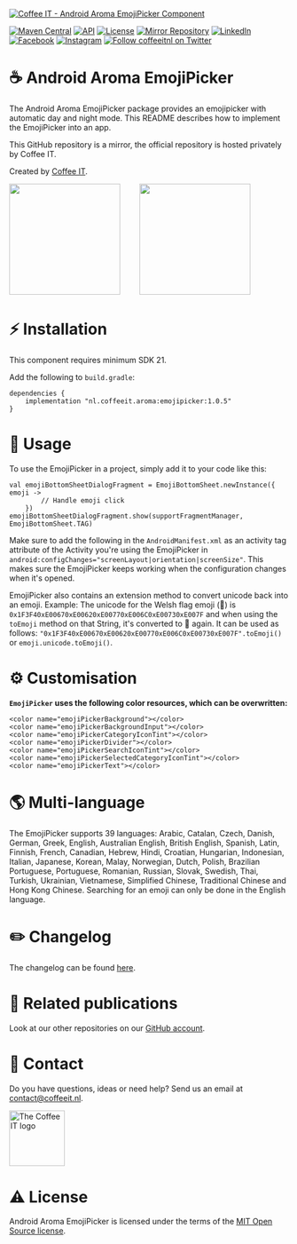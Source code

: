 [![Coffee IT - Android Aroma EmojiPicker Component](https://coffeeit.nl/wp-content/uploads/2022/08/Aroma-emoji-picker-cover-android.png)](https://coffeeit.nl/)

[![Maven Central](https://maven-badges.herokuapp.com/maven-central/nl.coffeeit.aroma/emojipicker/badge.svg)](https://maven-badges.herokuapp.com/Maven-Central/nl.coffeeit.aroma/emojipicker)
[![API](https://img.shields.io/badge/API-21%2B-brightgreen.svg?style=flat)](https://android-arsenal.com/api?level=21)
[![License](https://img.shields.io/badge/license-MIT-brightgreen.svg)](https://github.com/Coffee-IT-Development/EmojiPicker-Android-Component/blob/main/LICENSE)
[![Mirror Repository](https://img.shields.io/badge/Mirror-Repository-9b34eb?style=flat-square)](https://github.com/Coffee-IT-Development/EmojiPicker-Android-Component)
[![LinkedIn](https://img.shields.io/badge/LinkedIn-@CoffeeIT-blue.svg?style=flat-square)](https://linkedin.com/company/coffee-it)
[![Facebook](https://img.shields.io/badge/Facebook-CoffeeITNL-blue.svg?style=flat-square)](https://www.facebook.com/CoffeeITNL/)
[![Instagram](https://img.shields.io/badge/Instagram-CoffeeITNL-blue.svg?style=flat-square)](https://www.instagram.com/coffeeitnl/)
[![Follow coffeeitnl on Twitter](https://img.shields.io/twitter/follow/coffeeitnl.svg?style=flat-square&logo=twitter)](https://twitter.com/coffeeitnl)

# ☕️ Android Aroma EmojiPicker

The Android Aroma EmojiPicker package provides an emojipicker with automatic day and night mode. This README describes how to implement the EmojiPicker into an app.

This GitHub repository is a mirror, the official repository is hosted privately by Coffee IT.

Created by [Coffee IT](https://coffeeit.nl/).

<p float="left">
<img src="https://i.imgur.com/Sl2Ih6Z.gif" width="200">
&nbsp; &nbsp; &nbsp; &nbsp;
<img src="https://i.imgur.com/XipAihj.gif" width="200">
</p>

# ⚡ Installation

This component requires minimum SDK 21.

Add the following to `build.gradle`:
```
dependencies {
    implementation "nl.coffeeit.aroma:emojipicker:1.0.5"
}
```

# 📖 Usage

To use the EmojiPicker in a project, simply add it to your code like this:
```
val emojiBottomSheetDialogFragment = EmojiBottomSheet.newInstance({ emoji ->
        // Handle emoji click
    })
emojiBottomSheetDialogFragment.show(supportFragmentManager, EmojiBottomSheet.TAG)
```

Make sure to add the following in the `AndroidManifest.xml` as an activity tag attribute of the 
Activity you're using the EmojiPicker in `android:configChanges="screenLayout|orientation|screenSize"`.
This makes sure the EmojiPicker keeps working when the configuration changes when it's opened. 

EmojiPicker also contains an extension method to convert unicode back into an emoji. Example:
The unicode for the Welsh flag emoji (󠁢󠁷󠁬󠁳󠁢󠁷󠁬󠁳󠁢󠁷󠁬󠁳🏴󠁧󠁢󠁷󠁬󠁳󠁿) is `0x1F3F40xE00670xE00620xE00770xE006C0xE00730xE007F` and when using the `toEmoji` 
method on that String, it's converted to 󠁢󠁷󠁬󠁳󠁢󠁷󠁬󠁳󠁢󠁷󠁬󠁳🏴󠁧󠁢󠁷󠁬󠁳󠁿 again. It can be used as follows: 
`"0x1F3F40xE00670xE00620xE00770xE006C0xE00730xE007F".toEmoji()` or `emoji.unicode.toEmoji()`.

# ⚙️ Customisation

__`EmojiPicker` uses the following color resources, which can be overwritten:__
```
<color name="emojiPickerBackground"></color>
<color name="emojiPickerBackgroundInput"></color>
<color name="emojiPickerCategoryIconTint"></color>
<color name="emojiPickerDivider"></color>
<color name="emojiPickerSearchIconTint"></color>
<color name="emojiPickerSelectedCategoryIconTint"></color>
<color name="emojiPickerText"></color>
```

# 🌎 Multi-language 

The EmojiPicker supports 39 languages: Arabic, Catalan, Czech, Danish,
German, Greek, English, Australian English, British English, Spanish, Latin, Finnish, French, Canadian,
Hebrew, Hindi, Croatian, Hungarian, Indonesian, Italian, Japanese, Korean, Malay, Norwegian, Dutch,
Polish, Brazilian Portuguese, Portuguese, Romanian, Russian, Slovak, Swedish, Thai, Turkish,
Ukrainian, Vietnamese, Simplified Chinese, Traditional Chinese and Hong Kong Chinese.
Searching for an emoji can only be done in the English language.

# ✏️ Changelog

The changelog can be found [here](https://github.com/Coffee-IT-Development/EmojiPicker-Android-Component/blob/main/CHANGELOG.md).

# 🔗 Related publications

Look at our other repositories on our [GitHub account](https://github.com/orgs/Coffee-IT-Development/repositories).

# 📧 Contact

Do you have questions, ideas or need help? Send us an email at contact@coffeeit.nl.

<picture>
  <source media="(prefers-color-scheme: dark)" srcset="https://global-uploads.webflow.com/605a171ee93af49275331843/623b23cdea80a92703e61b42_Logo_black_1.svg" width="100">
  <source media="(prefers-color-scheme: light)" srcset="https://coffeeit.nl/wp-content/uploads/2016/09/logo_dark_small_new.png" width="100">
  <img alt="The Coffee IT logo" src="https://coffeeit.nl/wp-content/uploads/2016/09/logo_dark_small_new.png">
</picture>

# ⚠️ License

Android Aroma EmojiPicker is licensed under the terms of the [MIT Open Source license](https://github.com/Coffee-IT-Development/EmojiPicker-Android-Component/blob/main/LICENSE).